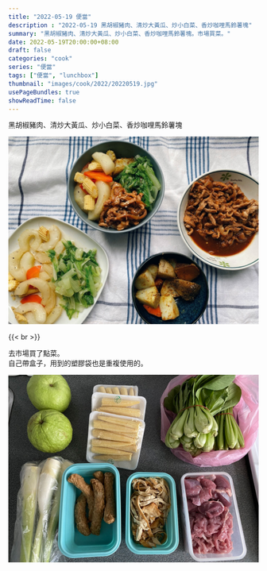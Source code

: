 ```yaml
---
title: "2022-05-19 便當"
description : "2022-05-19 黑胡椒豬肉、清炒大黃瓜、炒小白菜、香炒咖哩馬鈴薯塊"
summary: "黑胡椒豬肉、清炒大黃瓜、炒小白菜、香炒咖哩馬鈴薯塊。市場買菜。"
date: 2022-05-19T20:00:00+08:00
draft: false
categories: "cook"
series: "便當"
tags: ["便當", "lunchbox"]
thumbnail: "images/cook/2022/20220519.jpg"
usePageBundles: true
showReadTime: false
---
```


黑胡椒豬肉、清炒大黃瓜、炒小白菜、香炒咖哩馬鈴薯塊

![2022-05-19 黑胡椒豬肉、清炒大黃瓜、炒小白菜、香炒咖哩馬鈴薯塊](20220519_bento_1.jpg)

{{< br >}}

去市場買了點菜。
\
自己帶盒子，用到的塑膠袋也是重複使用的。

![2022-05-19 不塑上市場](20220519_bento_2.jpg)
